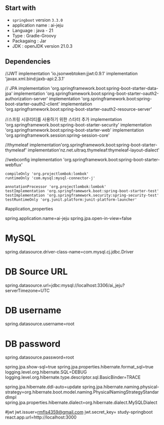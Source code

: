 ## Start with
 
- `springboot` version ` 3.3.0 `
- application name : ai-jeju
- Language : java - 21
- Type : Gradle-Groovy
- Packagaing : Jar
- JDK : openJDK version 21.0.3

## Dependencies

  //JWT
	implementation 'io.jsonwebtoken:jjwt:0.9.1'
	implementation 'javax.xml.bind:jaxb-api:2.3.1'
	
 // JPA
	implementation 'org.springframework.boot:spring-boot-starter-data-jpa'
	implementation 'org.springframework.boot:spring-boot-starter-oauth2-authorization-server'
	implementation 'org.springframework.boot:spring-boot-starter-oauth2-client'
	implementation 'org.springframework.boot:spring-boot-starter-oauth2-resource-server'
	
 //스프링 시큐리티를 사용하기 위한 스타터 추가
	implementation 'org.springframework.boot:spring-boot-starter-security'
	implementation 'org.springframework.boot:spring-boot-starter-web'
	implementation 'org.springframework.session:spring-session-core'
	
 //thymeleaf
	implementation'org.springframework.boot:spring-boot-starter-thymeleaf'
	implementation'nz.net.ultraq.thymeleaf:thymeleaf-layout-dialect'

  //webconfig
	implementation 'org.springframework.boot:spring-boot-starter-webflux'
	
	compileOnly 'org.projectlombok:lombok'
	runtimeOnly 'com.mysql:mysql-connector-j'

	annotationProcessor 'org.projectlombok:lombok'
	testImplementation 'org.springframework.boot:spring-boot-starter-test'
	testImplementation 'org.springframework.security:spring-security-test'
	testRuntimeOnly 'org.junit.platform:junit-platform-launcher'



 #application_properties

spring.application.name=ai-jeju
spring.jpa.open-in-view=false

# MySQL
spring.datasource.driver-class-name=com.mysql.cj.jdbc.Driver
# DB Source URL
spring.datasource.url=jdbc:mysql://localhost:3306/ai_jeju?serverTimezone=UTC
# DB username
spring.datasource.username=root
# DB password
spring.datasource.password=root

spring.jpa.show-sql=true
spring.jpa.properties.hibernate.format_sql=true
logging.level.org.hibernate.SQL=DEBUG
logging.level.org.hibernate.type.descriptor.sql.BasicBinder=TRACE

spring.jpa.hibernate.ddl-auto=update
spring.jpa.hibernate.naming.physical-strategy=org.hibernate.boot.model.naming.PhysicalNamingStrategyStandardImpl
spring.jpa.properties.hibernate.dialect=org.hibernate.dialect.MySQLDialect


#jwt
jwt.issuer=rmfls4359@gmail.com
jwt.secret_key= study-springboot
react.app.url=http://localhost:3000
 

 
